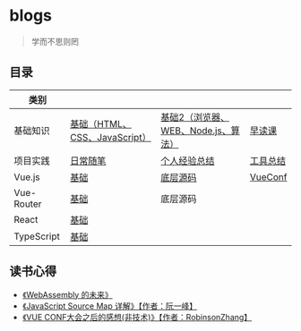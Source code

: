 # blogs
> 学而不思则罔

## 目录
| 类别 | | | |
|--|--|--|--|
| 基础知识 | [基础（HTML、CSS、JavaScript）](/src/Interview/Basics.md) | [基础2（浏览器、WEB、Node.js、算法）](/src/Interview/Basics2.md) | [早读课](/src/Reference/Links.md) |
| 项目实践 | [日常随笔](/src/Interview/Experience.md) | [个人经验总结](/src/Experience/Summary.md) | [工具总结](/src/Experience/Tools.md) |
| Vue.js | [基础](/src/Vue/Basics.md) | [底层源码](/src/Vue/SourceCode.md) | [VueConf](/src/Vue/VueConf.md) |
| Vue-Router | [基础](/src/VueRouter/Basic.md) | 底层源码 |
| React | [基础](/src/React/Basics.md) |
| TypeScript | [基础](/src/Basics/TS/Basics.md) |

## 读书心得
* [《WebAssembly 的未来》](/src/Article/WebAssembly.md)
* [《JavaScript Source Map 详解》【作者：阮一峰】](/src/Article/SourceMap.md)
* [《VUE CONF大会之后的感想(非技术)》【作者：RobinsonZhang】](/src/Article/VueConfFeeling.md)
